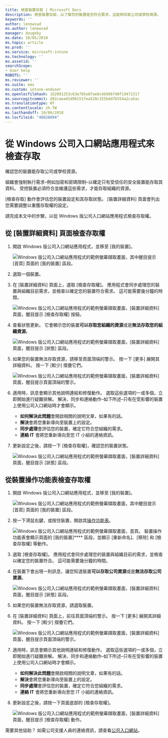 ```yaml
---
title: 檢查裝置存取 | Microsoft Docs
description: 檢查裝置存取，以了解您的裝置是否符合需求，且能夠存取公司或學校資源。
keywords: ''
author: lenewsad
ms.author: lanewsad
manager: dougeby
ms.date: 10/05/2018
ms.topic: article
ms.prod: ''
ms.service: microsoft-intune
ms.technology: ''
ms.assetid: ''
searchScope:
- User help
ROBOTS: ''
ms.reviewer: ''
ms.suite: ems
ms.custom: intune-enduser
ms.openlocfilehash: 162891253c63e785e07ae8c46996f40f19472317
ms.sourcegitcommit: d92caead1d96151fea529c155bdd7b554a2ca5ac
ms.translationtype: HT
ms.contentlocale: zh-TW
ms.lasthandoff: 10/06/2018
ms.locfileid: "48828694"
---
```

# <a name="check-access-from-company-portal-app-for-windows"></a>從 Windows 公司入口網站應用程式來檢查存取

確認您的裝置能存取公司或學校資源。 

組織會強制執行需求&ndash;例如加密和密碼限制&ndash;以確定只有受信任的安全裝置能存取其資料。 受控裝置必須符合並維護這些需求，才能存取組織的資源。

[檢查存取] 動作會評估您的裝置設定和其存取狀態。 [裝置詳細資料] 頁面會列出您需要調整以重獲存取權的設定。 

請完成本文中的步驟，以從 Windows 版公司入口網站應用程式檢查存取權。  

## <a name="check-access-from-device-details-page"></a>從 [裝置詳細資料] 頁面檢查存取權  
1. 開啟 Windows 版公司入口網站應用程式，並移至 [我的裝置]。  

    ![Windows 版公司入口網站應用程式的範例螢幕擷取畫面，其中醒目提示 [首頁] 頁面的 [我的裝置] 區段。](./media/1809_CheckAccess_Context_Select_Device.png)  
2. 選取一個裝置。  
3. 在 [裝置詳細資料] 頁面上，選取 [檢查存取權]。 應用程式會同步處理您的裝置與組織目前需求，並檢查以確定您的裝置符合需求。 這可能需要幾分鐘的時間。  

    ![Windows 版公司入口網站應用程式的範例螢幕擷取畫面，[裝置詳細資料] 頁面，醒目提示 [檢查存取權] 按鈕。](./media/1809_CheckAccess_Checking_Status.png) 

4. 查看狀態更新。 它會顯示您的裝置**可以存取您組織的資源**或是**無法存取您的組織資源**。  

   ![Windows 版公司入口網站應用程式的範例螢幕擷取畫面，[裝置詳細資料] 頁面，醒目提示 [狀態] 區段。](./media/1809_CheckAccess_Device_details_status1.png)  
   
5. 如果您的裝置無法存取資源，請移至頁面頂端的警示。 按一下 [更多] 展開其詳細資料。 按一下 [較少] 摺疊它們。  

    ![Windows 版公司入口網站應用程式的範例螢幕擷取畫面，[裝置詳細資料] 頁面，醒目提示頁面頂端的警示。](./media/1809_CheckAccess_Device_details_alert1.png)  

6. 適用時，訊息會顯示其他說明連結和修復動作。 選取這些選項的一或多個，立即開始進行疑難排解。 解決、同步和連絡動作&ndash;如下所述&ndash;只有在受影響的裝置上使用公司入口網站時才會顯示。  

     * **如何解決此問題**會開啟相關的說明文章，如果有的話。  
     * **解決**會將您重新導向至裝置上的設定。  
     * **同步處理**會評估您的裝置，確定它符合您組織的需求。  
     * **連絡 IT** 會將您重新導向至您 IT 小組的連絡資訊。   
 
6. 更新設定之後，請按一下 [檢查存取權]，確認您的裝置狀態。  

    ![Windows 版公司入口網站應用程式的範例螢幕擷取畫面，[裝置詳細資料] 頁面，醒目提示 [狀態] 區段。](./media/1809_CheckAccess_Device_details_status1.png)  

## <a name="check-access-from-device-context-menu"></a>從裝置操作功能表檢查存取權  
1. 開啟 Windows 版公司入口網站應用程式，並移至 [我的裝置]。  

    ![Windows 版公司入口網站應用程式的範例螢幕擷取畫面，其中醒目提示 [首頁] 頁面的 [我的裝置] 區段。](./media/1809_CheckAccess_Context_Select_Device.png)  

2. 按一下滑鼠右鍵，或按住裝置，開啟其[操作功能表](https://docs.microsoft.com//windows/uwp/design/controls-and-patterns/menus)。  

    ![Windows 版公司入口網站應用程式的範例螢幕擷取畫面，首頁。 裝置操作功能表會顯示頁面的 [我的裝置]**** 區段，並顯示 [重新命名]、[移除] 和 [檢查存取權] 等動作。](./media/1809_DeviceContextMenu_Windows_CP.png)  
3. 選取 [檢查存取權]。 應用程式會同步處理您的裝置與組織目前的需求，並檢查以確定您的裝置符合。 這可能需要幾分鐘的時間。  
 
4. 在裝置下會出現一則訊息，讓您知道裝置**可以存取公司資源**或是**無法存取公司資源**。 

    ![Windows 版公司入口網站應用程式的範例螢幕擷取畫面，[裝置詳細資料] 頁面，醒目提示 [狀態] 區段。](./media/1809_CheckAccess_Context_Menu_Alert2.png) 

5. 如果您的裝置無法存取資源，請選取裝置。  
6. 在 [裝置詳細資料] 頁面上，前往頁面頂端的警示。 按一下 [更多] 展開其詳細資料。 按一下 [較少] 摺疊它們。  

    ![Windows 版公司入口網站應用程式的範例螢幕擷取畫面，[裝置詳細資料] 頁面，醒目提示頁面頂端的警示。](./media/1809_CheckAccess_Device_details_alert1.png)  

6. 適用時，訊息會顯示其他說明連結和修復動作。 選取這些選項的一或多個，立即開始進行疑難排解。 解決、同步和連絡動作&ndash;如下所述&ndash;只有在受影響的裝置上使用公司入口網站時才會顯示。  

     * **如何解決此問題**會開啟相關的說明文章，如果有的話。  
     * **解決**會將您重新導向至裝置上的設定。  
     * **同步處理**會評估您的裝置，確定它符合您組織的需求。  
     * **連絡 IT** 會將您重新導向至您 IT 小組的連絡資訊。    

7. 更新設定之後，請按一下頁面底部的 [檢查存取權]。  

    ![Windows 版公司入口網站應用程式的範例螢幕擷取畫面，[裝置詳細資料] 頁面，醒目提示 [檢查存取權] 動作。](./media/1809_CheckAccess_Device_details_button.png) 


需要其他協助？ 如需公司支援人員的連絡資訊，請查看[公司入口網站](https://go.microsoft.com/fwlink/?linkid=2010980)。
